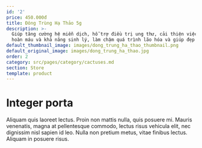 ```yaml
---
id: '2'
price: 450.000đ
title: Đông Trùng Hạ Thảo 5g
description: >-
  Giúp tăng cường hệ miễn dịch, hỗ trợ điều trị ung thư, cải thiện việc tuần
  hoàn máu và khả năng sinh lý, làm chậm quá trình lão hóa và giúp đẹp da
default_thumbnail_image: images/dong_trung_ha_thao_thumbnail.png
default_original_image: images/dong_trung_ha_thao.jpg
order: 2
category: src/pages/category/cactuses.md
section: Store
template: product
---
```


# Integer porta

Aliquam quis laoreet lectus. Proin non mattis nulla, quis posuere mi. Mauris venenatis, magna at pellentesque commodo, lectus risus vehicula elit, nec dignissim nisl sapien id leo. Nulla non pretium metus, vitae finibus lectus. Aliquam in posuere risus.
